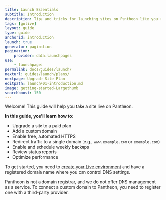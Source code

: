 ```yaml
---
title: Launch Essentials
subtitle: Introduction
description: Tips and tricks for launching sites on Pantheon like you're in a 55-foot tall jungle-walking robot exoskeleton, killin it.
tags: [golive]
layout: guide
type: guide
anchorid: introduction
launch: true
generator: pagination
pagination:
    provider: data.launchpages
use:
    - launchpages
permalink: docs/guides/launch/
nexturl: guides/launch/plans/
nextpage: Upgrade Site Plan
editpath: launch/01-introduction.md
image: getting-started-Largethumb
searchboost: 150
---
```

Welcome! This guide will help you take a site live on Pantheon.

**In this guide, you’ll learn how to:**

* Upgrade a site to a paid plan
* Add a custom domain
* Enable free, automated HTTPS
* Redirect traffic to a single domain (e.g., `www.example.com` or `example.com`)
* Enable and schedule weekly backups
* Review status reports
* Optimize performance

To get started, you need to [create your Live environment](/guides/quickstart/create-test-live/) and have a registered domain name where you can control DNS settings.

<Alert title="Note" type="info">

Pantheon is not a domain registrar, and we do not offer DNS management as a service. To connect a custom domain to Pantheon, you need to register one with a third-party provider.

</Alert>
